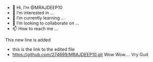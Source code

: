 - 👋 Hi, I’m @MRAJDEEP10
- 👀 I’m interested in ...
- 🌱 I’m currently learning ...
- 💞️ I’m looking to collaborate on ...
- 📫 How to reach me ...

<!---
MRAJDEEP10/MRAJDEEP10 is a ✨ special ✨ repository because its `README.md` (this file) appears on your GitHub profile.
You can click the Preview link to take a look at your changes.
--->

This new line is added
- this is the link to the edited file
- https://github.com/274699/MRAJDEEP10.git
 Wow Wow.... Vry Gud